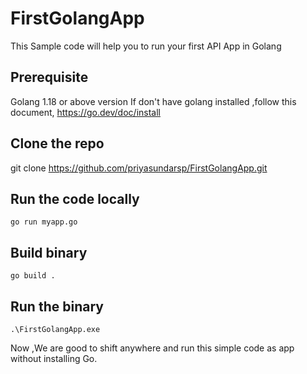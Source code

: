 # FirstGolangApp
This Sample code will help you to run your first API App in Golang

## Prerequisite
Golang 1.18 or above version
If don't have golang installed ,follow this document,
https://go.dev/doc/install

## Clone the repo
git clone https://github.com/priyasundarsp/FirstGolangApp.git

## Run the code locally
```
go run myapp.go
```
## Build binary
```
go build .
```
## Run the binary 
```
.\FirstGolangApp.exe
```

Now ,We are good to shift anywhere and run this simple code as app without installing Go.
